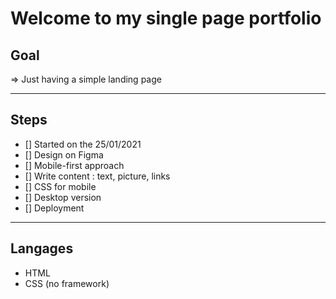 # Welcome to my single page portfolio 

## Goal 
=> Just having a simple landing page 
***  
## Steps
- [] Started on the 25/01/2021
- [] Design on Figma
- [] Mobile-first approach
- [] Write content : text, picture, links
- [] CSS for mobile
- [] Desktop version
- [] Deployment
***
## Langages 
- HTML 
- CSS (no framework)

